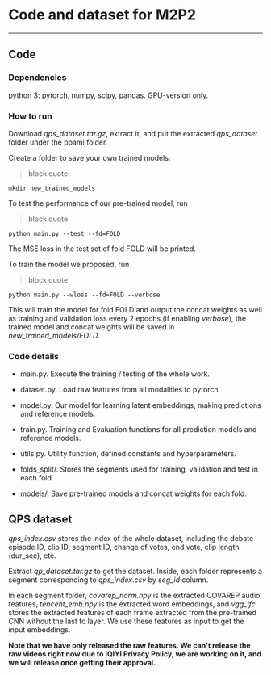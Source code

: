 # Code and dataset for M2P2

----
## Code
### Dependencies
python 3: pytorch, numpy, scipy, pandas. GPU-version only.

### How to run
Download *qps\_dataset.tar.gz*, extract it, and put the extracted *qps\_dataset* folder under the ppami folder.

Create a folder to save your own trained models:
>block quote

    mkdir new_trained_models
To test the performance of our pre-trained model, run
>block quote

    python main.py --test --fd=FOLD
The MSE loss in the test set of fold FOLD will be printed.

To train the model we proposed, run
>block quote

    python main.py --wloss --fd=FOLD --verbose
This will train the model for fold FOLD and output the concat weights as well as training and validation loss every 2 epochs (if enabling *verbose*), the trained model and concat weights  will be saved in *new\_trained\_models/FOLD*.

### Code details
* main.py. Execute the training / testing of the whole work.

* dataset.py. Load raw features from all modalities to pytorch.

* model.py. Our model for learning latent embeddings, making predictions and reference models.

* train.py. Training and Evaluation functions for all prediction models and reference models.

* utils.py. Utility function, defined constants and hyperparameters.

* folds_split/. Stores the segments used for training, validation and test in each fold.

* models/. Save pre-trained models and concat weights for each fold.

## QPS dataset
*qps\_index.csv* stores the index of the whole dataset, including the debate episode ID, clip ID, segment ID, change of votes, end vote, clip length (dur_sec), etc.

Extract *qp\_dataset.tar.gz* to get the dataset.  Inside, each folder represents a segment corresponding to *qps\_index.csv* by *seg\_id* column. 

In each segment folder, *covarep\_norm.npy* is the extracted COVAREP audio features, *tencent\_emb.npy* is the extracted word embeddings, and *vgg_1fc* stores the extracted features of each frame extracted from the pre-trained CNN without the last fc layer. We use these features as input to get the input embeddings.

**Note that we have only released the raw features. We can't release the raw videos right now due to iQIYI Privacy Policy, we are working on it, and we will release once getting their approval.**
